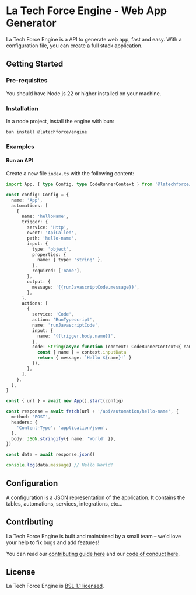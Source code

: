 # La Tech Force Engine - Web App Generator

La Tech Force Engine is a API to generate web app, fast and easy. With a configuration file, you can create a full stack application.

## Getting Started

### Pre-requisites

You should have Node.js 22 or higher installed on your machine.

### Installation

In a node project, install the engine with bun:

```
bun install @latechforce/engine
```

### Examples

#### Run an API

Create a new file `index.ts` with the following content:

```ts
import App, { type Config, type CodeRunnerContext } from '@latechforce/engine'

const config: Config = {
  name: 'App',
  automations: [
    {
      name: 'helloName',
      trigger: {
        service: 'Http',
        event: 'ApiCalled',
        path: 'hello-name',
        input: {
          type: 'object',
          properties: {
            name: { type: 'string' },
          },
          required: ['name'],
        },
        output: {
          message: '{{runJavascriptCode.message}}',
        },
      },
      actions: [
        {
          service: 'Code',
          action: 'RunTypescript',
          name: 'runJavascriptCode',
          input: {
            name: '{{trigger.body.name}}',
          },
          code: String(async function (context: CodeRunnerContext<{ name: string }>) {
            const { name } = context.inputData
            return { message: `Hello ${name}!` }
          }),
        },
      ],
    },
  ],
}

const { url } = await new App().start(config)

const response = await fetch(url + '/api/automation/hello-name', {
  method: 'POST',
  headers: {
    'Content-Type': 'application/json',
  },
  body: JSON.stringify({ name: 'World' }),
})

const data = await response.json()

console.log(data.message) // Hello World!
```

## Configuration

A configuration is a JSON representation of the application. It contains the tables, automations, services, integrations, etc...

## Contributing

La Tech Force Engine is built and maintained by a small team – we'd love your help to fix bugs and add features!

You can read our [contributing guide here](https://github.com/latechforce/engine/blob/main/docs/CONTRIBUTING.md) and our [code of conduct here](https://github.com/latechforce/engine/blob/main/docs/CODE_OF_CONDUCT.md).

## License

La Tech Force Engine is [BSL 1.1 licensed](https://github.com/latechforce/engine/blob/main/LICENSE).
